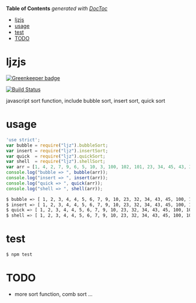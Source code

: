 <!-- START doctoc generated TOC please keep comment here to allow auto update -->
<!-- DON'T EDIT THIS SECTION, INSTEAD RE-RUN doctoc TO UPDATE -->
**Table of Contents**  *generated with [DocToc](https://github.com/thlorenz/doctoc)*

- [ljzjs](#ljzjs)
- [usage](#usage)
- [test](#test)
- [TODO](#todo)

<!-- END doctoc generated TOC please keep comment here to allow auto update -->

ljzjs
=====

[![Greenkeeper badge](https://badges.greenkeeper.io/cheerfyt/ljzjs.svg)](https://greenkeeper.io/)

[![Build Status](https://travis-ci.org/Tate-fan/ljzjs.svg?branch=master)](https://travis-ci.org/ljzjs/ljzjs)

javascript sort function, include bubble sort, insert sort, quick sort


usage
=====

```javascript
'use strict';
var bubble = require("ljz").bubbleSort;
var insert = require("ljz").insertSort;
var quick  = require("ljz").quickSort;
var shell  = require("ljz").shellSort;
var arr = [1, 4, 2, 7, 9, 6, 5, 10, 3, 100, 102, 101, 23, 34, 45, 43, 32, 4];
console.log("bubble => ", bubble(arr));
console.log("insert => ", insert(arr));
console.log("quick => ", quick(arr));
console.log("shell => ", shell(arr));
```

```bash
$ bubble => [ 1, 2, 3, 4, 4, 5, 6, 7, 9, 10, 23, 32, 34, 43, 45, 100, 101, 102 ]
$ insert => [ 1, 2, 3, 4, 4, 5, 6, 7, 9, 10, 23, 32, 34, 43, 45, 100, 101, 102 ]
$ quick => [ 1, 2, 3, 4, 4, 5, 6, 7, 9, 10, 23, 32, 34, 43, 45, 100, 101, 102 ]
$ shell => [ 1, 2, 3, 4, 4, 5, 6, 7, 9, 10, 23, 32, 34, 43, 45, 100, 101, 102 ]
```

test
====

```sh
$ npm test
```


TODO
====

- more sort function, comb sort ...
